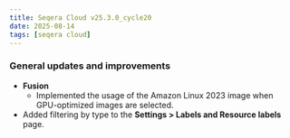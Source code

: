 ```yaml
---
title: Seqera Cloud v25.3.0_cycle20
date: 2025-08-14
tags: [seqera cloud]
---
```


### General updates and improvements

- **Fusion**
    - Implemented the usage of the Amazon Linux 2023 image when GPU-optimized images are selected.
- Added filtering by type to the **Settings > Labels and Resource labels** page.